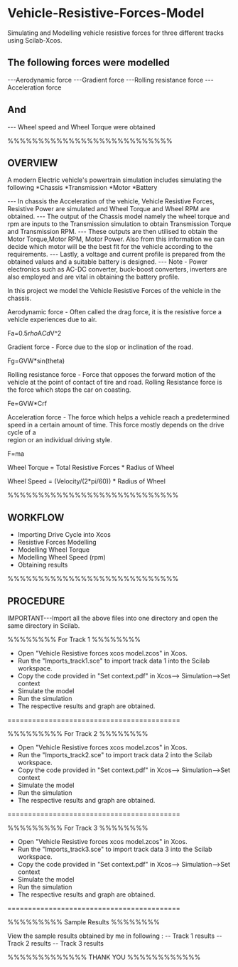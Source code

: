 # Vehicle-Resistive-Forces-Model 

Simulating and Modelling vehicle resistive forces for three different tracks using Scilab-Xcos.

The following forces were modelled 
------------------------------------

---Aerodynamic force
---Gradient force
---Rolling resistance force
---Acceleration force

And
---

--- Wheel speed and Wheel Torque were obtained

%%%%%%%%%%%%%%%%%%%%%%%%%%%

OVERVIEW
--------

A modern Electric vehicle's powertrain simulation includes simulating the following
*Chassis 
*Transmission 
*Motor
*Battery 

--- In chassis the Acceleration of the vehicle, Vehicle Resistive Forces, Resistive Power are simulated and Wheel Torque and Wheel RPM are obtained.
--- The output of the Chassis model namely the wheel torque and rpm are inputs to the Transmission simulation to obtain Transmission Torque and Transmission RPM.
--- These outputs are then utilised to obtain the Motor Torque,Motor RPM, Motor Power. Also from this information we can decide which motor will be the best fit 
    for the vehicle according to the requirements.
--- Lastly, a voltage and current profile is prepared from the obtained values and a suitable battery is designed. 
--- Note - Power electronics such as AC-DC converter, buck-boost converters, inverters are also employed and are vital in obtaining the battery profile. 


In this project we model the Vehicle Resistive Forces of the vehicle in the chassis. 

Aerodynamic force - Often called the drag force, it is the resistive force a vehicle experiences due to air.
            
   Fa=0.5*rho*A*Cd*V^2
   
Gradient force - Force due to the slop or inclination of the road.

   Fg=GVW*sin(theta)
   
Rolling resistance force - Force that opposes the forward motion of the vehicle at the point of contact of tire and road. Rolling Resistance force is the force
                           which stops the car on coasting.
                           
   Fe=GVW*Crf
   
Acceleration force - The force which helps a vehicle reach a predetermined speed in a certain amount of time. This force mostly depends on the drive cycle of a  
                     region or an individual driving style.
                     
   F=ma
   
 Wheel Torque = Total Resistive Forces * Radius of Wheel
 
 Wheel Speed = (Velocity/(2*pi/60)) * Radius of Wheel
   
                     






%%%%%%%%%%%%%%%%%%%%%%%%%%%%

WORKFLOW
--------

* Importing Drive Cycle into Xcos
* Resistive Forces Modelling 
* Modelling Wheel Torque
* Modelling Wheel Speed (rpm)
* Obtaining results 

%%%%%%%%%%%%%%%%%%%%%%%%%%%%




PROCEDURE
---------

IMPORTANT---Import all the above files into one directory and open the same directory in Scilab.


%%%%%%%% For Track 1 %%%%%%%%

* Open "Vehicle Resistive forces xcos model.zcos" in Xcos.
* Run the "Imports_track1.sce"  to import track data 1 into the Scilab workspace.
* Copy the code provided in "Set context.pdf" in Xcos--> Simulation-->Set context
* Simulate the model
* Run the simulation 
* The respective results and graph are obtained.

==========================================

%%%%%%%%% For Track 2 %%%%%%%%

* Open "Vehicle Resistive forces xcos model.zcos" in Xcos.
* Run the "Imports_track2.sce"  to import track data 2 into the Scilab workspace.
* Copy the code provided in "Set context.pdf" in Xcos--> Simulation-->Set context
* Simulate the model
* Run the simulation 
* The respective results and graph are obtained.

==========================================

%%%%%%%%% For Track 3 %%%%%%%%

* Open "Vehicle Resistive forces xcos model.zcos" in Xcos.
* Run the "Imports_track3.sce"  to import track data 3 into the Scilab workspace.
* Copy the code provided in "Set context.pdf" in Xcos--> Simulation-->Set context
* Simulate the model
* Run the simulation 
* The respective results and graph are obtained.

==========================================

%%%%%%%%% Sample Results %%%%%%%%

View the sample results obtained by me in following :
-- Track 1 results
-- Track 2 results
-- Track 3 results


%%%%%%%%%%%%% THANK YOU %%%%%%%%%%%%
